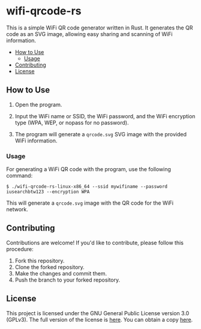 # wifi-qrcode-rs

This is a simple WiFi QR code generator written in Rust. It generates the QR code as an SVG image, allowing easy sharing and scanning of WiFi information.

  - [How to Use](#how-to-use)
      - [Usage](#usage)
  - [Contributing](#contributing)
  - [License](#license)

## How to Use

1.  Open the program.

2.  Input the WiFi name or SSID, the WiFi password, and the WiFi encryption type (WPA, WEP, or nopass for no password).

3.  The program will generate a `qrcode.svg` SVG image with the provided WiFi information.

### Usage

For generating a WiFi QR code with the program, use the following command:

```shell
$ ./wifi-qrcode-rs-linux-x86_64 --ssid mywifiname --password iusearchbtw123 --encryption WPA
```

This will generate a `qrcode.svg` image with the QR code for the WiFi network.

## Contributing

Contributions are welcome\! If you'd like to contribute, please follow this procedure:

1.  Fork this repository.
2.  Clone the forked repository.
3.  Make the changes and commit them.
4.  Push the branch to your forked repository.

## License

This project is licensed under the GNU General Public License version 3.0 (GPLv3). The full version of the license is [here](LICENSE.md). You can obtain a copy [here](https://www.gnu.org/licenses/gpl-3.0.html).
